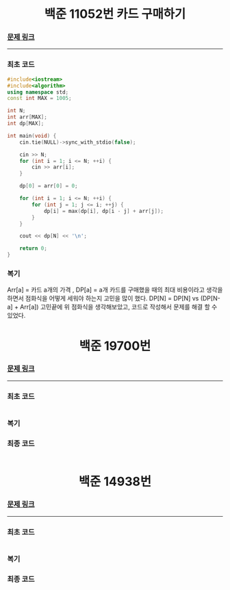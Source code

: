 <h1 align = "center">백준 11052번 카드 구매하기</h1>

### [문제 링크](https://www.acmicpc.net/problem/11052 "카드 구매하기")
---

### 최초 코드

```cpp
#include<iostream>
#include<algorithm>
using namespace std;
const int MAX = 1005;

int N; 
int arr[MAX]; 
int dp[MAX];

int main(void) {
	cin.tie(NULL)->sync_with_stdio(false);

	cin >> N;
	for (int i = 1; i <= N; ++i) {
		cin >> arr[i]; 
	}

	dp[0] = arr[0] = 0;

	for (int i = 1; i <= N; ++i) {
		for (int j = 1; j <= i; ++j) {
			dp[i] = max(dp[i], dp[i - j] + arr[j]);
		}
	}

	cout << dp[N] << '\n';

	return 0;
}
```

### 복기
Arr[a] = 카드 a개의 가격 , DP[a] = a개 카드를 구매했을 때의 최대 비용이라고 생각을 하면서 점화식을 어떻게 세워야 하는지 고민을 많이 했다. DP[N] = DP[N] vs (DP[N-a] + Arr[a]) 고민끝에 위 점화식을 생각해보았고, 코드로 작성해서 문제를 해결 할 수 있었다.

<h1 align = "center">백준 19700번 </h1>

### [문제 링크](https://www.acmicpc.net/problem/19700 "")
---

### 최초 코드

```cpp

```

### 복기

### 최종 코드
```cpp

```

<h1 align = "center">백준 14938번 </h1>

### [문제 링크](https://www.acmicpc.net/problem/14938 "")
---

### 최초 코드

```cpp

```

### 복기

### 최종 코드
```cpp

```